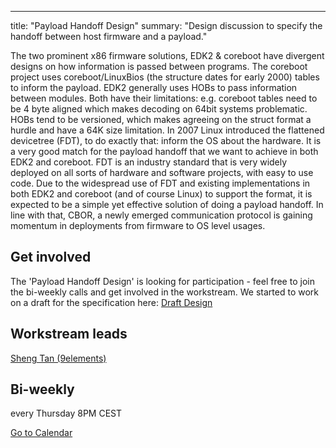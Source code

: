 ---
title: "Payload Handoff Design"
summary: "Design discussion to specify the handoff between host firmware and a payload."

The two prominent x86 firmware solutions, EDK2 & coreboot have divergent designs on how information is passed between programs. The coreboot project uses coreboot/LinuxBios (the structure dates for early 2000) tables to inform the payload. EDK2 generally uses HOBs to pass information between modules. Both have their limitations: e.g. coreboot tables need to be 4 byte aligned which makes decoding on 64bit systems problematic. HOBs tend to be versioned, which makes agreeing on the struct format a hurdle and have a 64K size limitation. In 2007 Linux introduced the flattened devicetree (FDT), to do exactly that: inform the OS about the hardware. It is a very good match for the payload handoff that we want to achieve in both EDK2 and coreboot. FDT is an industry standard that is very widely deployed on all sorts of hardware and software projects, with easy to use code. Due to the widespread use of FDT and existing implementations in both EDK2 and coreboot (and of course Linux) to support the format, it is expected to be a simple yet effective solution of doing a payload handoff. In line with that, CBOR, a newly emerged communication protocol is gaining momentum in deployments from firmware to OS level usages.

## Get involved

The 'Payload Handoff Design' is looking for participation - feel free to join the bi-weekly calls and get involved in the workstream. We started to work on a draft for the specification here: [Draft Design](https://docs.google.com/document/d/1WxEUlCsXpc17DkJhL3XVkOW7e_KIt_zcc9tQ1trOySg)

## Workstream leads

[Sheng Tan (9elements)](mailto:sheng.tan@9elements.com)  

## Bi-weekly

every Thursday 8PM CEST

  <a href="https://calendar.google.com/calendar/event?eid=Mm9ybmFjYnRodGFidHFxZXVyaWR2cmdpanAgY19ndTN2NjZlZnA4NGk2ZXZtNzRmMTF2bHIwMEBn&ctz" class="button">
    Go to Calendar
  </a>

